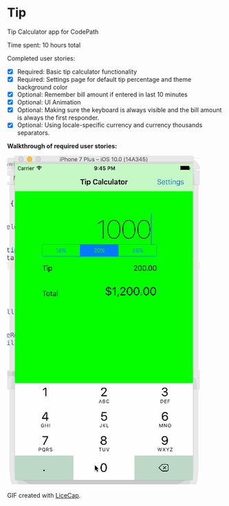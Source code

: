 Tip
==================

Tip Calculator app for CodePath

Time spent: 10 hours total

Completed user stories:

* [x] Required: Basic tip calculator functionality
* [x] Required: Settings page for default tip percentage and theme background color
* [x] Optional: Remember bill amount if entered in last 10 minutes
* [x] Optional: UI Animation
* [X] Optional: Making sure the keyboard is always visible and the bill amount is always the first responder.
* [X] Optional: Using locale-specific currency and currency thousands separators.

**Walkthrough of required user stories:**

![](./tipCalculator.gif)


GIF created with [LiceCap](http://www.cockos.com/licecap/).

